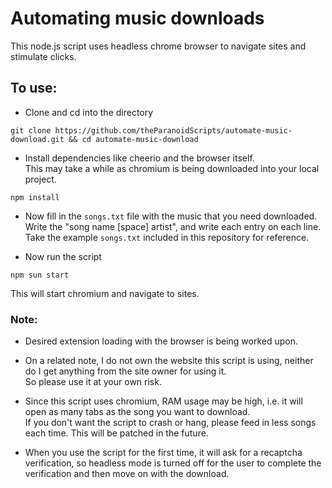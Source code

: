 # Automating music downloads

This node.js script uses headless chrome browser to navigate sites and stimulate clicks.

## To use:

-   Clone and cd into the directory

```
git clone https://github.com/theParanoidScripts/automate-music-download.git && cd automate-music-download
```

-   Install dependencies like cheerio and the browser itself.<br>
    This may take a while as chromium is being downloaded into your local project.

```
npm install
```

-   Now fill in the `songs.txt` file with the music that you need downloaded.<br>
    Write the "song name [space] artist", and write each entry on each line.<br>
    Take the example `songs.txt` included in this repository for reference.

-   Now run the script

```
npm sun start
```

This will start chromium and navigate to sites.

### Note:

-   Desired extension loading with the browser is being worked upon.

-   On a related note, I do not own the website this script is using, neither do I get anything from the site owner for using it.<br>
    So please use it at your own risk.

-   Since this script uses chromium, RAM usage may be high, i.e. it will open as many tabs as the song you want to download. <br>
    If you don't want the script to crash or hang, please feed in less songs each time. This will be patched in the future.

-   When you use the script for the first time, it will ask for a recaptcha verification, so headless mode is turned off for
    the user to complete the verification and then move on with the download.
